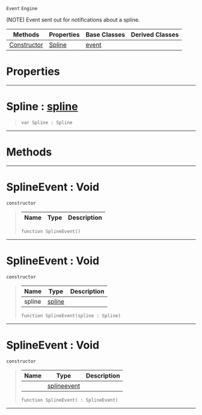  `Event` `Engine`



(NOTE) Event sent out for notifications about a spline.

|Methods|Properties|Base Classes|Derived Classes|
|---|---|---|---|
|[ Constructor](https://plasmaengine.github.io/PlasmaDocs/Plasma1/C++/code_reference/class_reference/splineevent.markdown#splineevent-void)|[ Spline](https://plasmaengine.github.io/PlasmaDocs/Plasma1/C++/code_reference/class_reference/splineevent.markdown#spline-plasma-engine-docum)|[event](https://plasmaengine.github.io/PlasmaDocs/Plasma1/C++/code_reference/class_reference/event.markdown)| |


 #  Properties


---  
 #  Spline : [spline](https://plasmaengine.github.io/PlasmaDocs/Plasma1/C++/code_reference/class_reference/spline.markdown)

> 
> ``` lang=cpp, name=Lightning
> var Spline : Spline


---  
 #  Methods


---  
 #  SplineEvent : Void

 `constructor`

> 
> |Name|Type|Description|
> |---|---|---|
> ``` lang=cpp, name=Lightning
> function SplineEvent()
> ``` 


---  
 #  SplineEvent : Void

 `constructor`

> 
> |Name|Type|Description|
> |---|---|---|
> |spline|[spline](https://plasmaengine.github.io/PlasmaDocs/Plasma1/C++/code_reference/class_reference/spline.markdown)| |
> ``` lang=cpp, name=Lightning
> function SplineEvent(spline : Spline)
> ``` 


---  
 #  SplineEvent : Void

 `constructor`

> 
> |Name|Type|Description|
> |---|---|---|
> ||[splineevent](https://plasmaengine.github.io/PlasmaDocs/Plasma1/C++/code_reference/class_reference/splineevent.markdown)| |
> ``` lang=cpp, name=Lightning
> function SplineEvent( : SplineEvent)
> ``` 


---  
 

 
